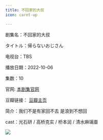 ```yaml
---
title: 不回家的大叔
icon: caret-up

---
```


剧集名：不回家的大叔

タイトル：帰らないおじさん 

电视台：TBS

播放日期：2022-10-06

集数：10

官网: [本剧集官网](https://bs.tbs.co.jp/kaeranaiojisan/)

豆瓣链接： [豆瓣主页](https://movie.douban.com/subject/36081313/)


简介：我们不是有家回不去 是浪到不想回

cast：光石研 / 高桥克实 / 桥本润 / 清水麻璃亜

![](https://listpic.tsgsanjiao.com/2022/2022bhjdds.jpg)